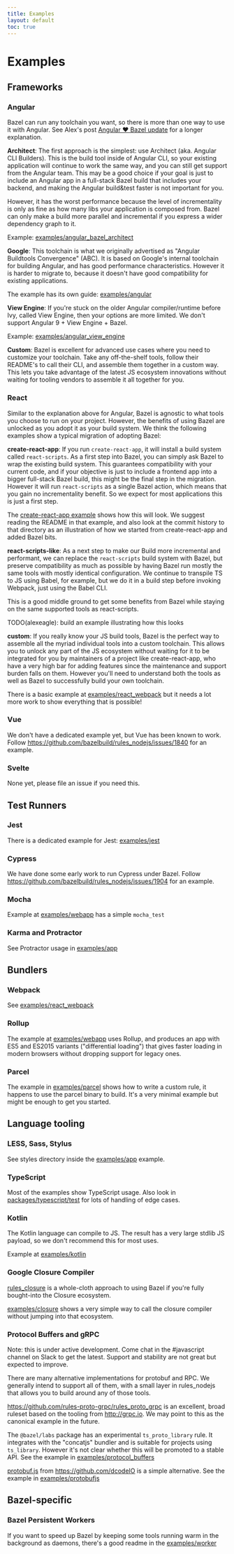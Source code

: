 ```yaml
---
title: Examples
layout: default
toc: true
---
```

# Examples

## Frameworks

### Angular

Bazel can run any toolchain you want, so there is more than one way to use it with Angular.
See Alex's post [Angular ❤️ Bazel update](https://dev.to/bazel/angular-bazel-leaving-angular-labs-51ja) for a longer explanation.

**Architect**: The first approach is the simplest: use Architect (aka. Angular CLI Builders). This is the build tool inside of Angular CLI, so your existing application will continue to work the same way, and you can still get support from the Angular team. This may be a good choice if your goal is just to include an Angular app in a full-stack Bazel build that includes your backend, and making the Angular build&test faster is not important for you.

However, it has the worst performance because the level of incrementality is only as fine as how many libs your application is composed from.
Bazel can only make a build more parallel and incremental if you express a wider dependency graph to it.

Example: [examples/angular_bazel_architect](https://github.com/bazelbuild/rules_nodejs/tree/stable/examples/angular_bazel_architect)

**Google**: This toolchain is what we originally advertised as "Angular Buildtools Convergence" (ABC). It is based on Google's internal toolchain for building Angular, and has good performance characteristics. However it is harder to migrate to, because it doesn't have good compatibility for existing applications.

The example has its own guide: [examples/angular](https://github.com/bazelbuild/rules_nodejs/tree/stable/examples/angular)

**View Engine**: If you're stuck on the older Angular compiler/runtime before Ivy, called View Engine, then your options are more limited. We don't support Angular 9 + View Engine + Bazel.

Example: [examples/angular_view_engine](https://github.com/bazelbuild/rules_nodejs/tree/stable/examples/angular_view_engine)

**Custom**: Bazel is excellent for advanced use cases where you need to customize your toolchain.
Take any off-the-shelf tools, follow their README's to call their CLI, and assemble them together in a custom way.
This lets you take advantage of the latest JS ecosystem innovations without waiting for tooling vendors to
assemble it all together for you.

### React

Similar to the explanation above for Angular, Bazel is agnostic to what tools you choose to run on your project.
However, the benefits of using Bazel are unlocked as you adopt it as your build system.
We think the following examples show a typical migration of adopting Bazel:

**create-react-app**: If you run `create-react-app`, it will install a build system called `react-scripts`.
As a first step into Bazel, you can simply ask Bazel to wrap the existing build system.
This guarantees compatibility with your current code, and if your objective is just to include a frontend app into
a bigger full-stack Bazel build, this might be the final step in the migration.
However it will run `react-scripts` as a single Bazel action, which means that you gain no incrementality benefit.
So we expect for most applications this is just a first step.

The [create-react-app example](https://github.com/bazelbuild/rules_nodejs/tree/stable/examples/create-react-app)
shows how this will look. We suggest reading the README in that example, and also look at the commit history to that
directory as an illustration of how we started from create-react-app and added Bazel bits.

**react-scripts-like**: As a next step to make our Build more incremental and performant, we can replace the `react-scripts` build system with Bazel, but preserve compatibility as much as possible by having Bazel run
mostly the same tools with mostly identical configuration. We continue to transpile TS to JS using Babel, for example,
but we do it in a build step before invoking Webpack, just using the Babel CLI.

This is a good middle ground to get some benefits from Bazel while staying on the same supported tools as react-scripts.

TODO(alexeagle): build an example illustrating how this looks

**custom**: If you really know your JS build tools, Bazel is the perfect way to assemble all the myriad individual tools
into a custom toolchain. This allows you to unlock any part of the JS ecosystem without waiting for it to be integrated
for you by maintainers of a project like create-react-app, who have a very high bar for adding features since the
maintenance and support burden falls on them. However you'll need to understand both the tools as well as Bazel to
successfully build your own toolchain.

There is a basic example at [examples/react_webpack](https://github.com/bazelbuild/rules_nodejs/tree/stable/examples/react_webpack) but it needs a lot more work to show everything that is possible!

### Vue

We don't have a dedicated example yet, but Vue has been known to work. Follow https://github.com/bazelbuild/rules_nodejs/issues/1840 for an example.

### Svelte

None yet, please file an issue if you need this.

## Test Runners

### Jest

There is a dedicated example for Jest: [examples/jest](https://github.com/bazelbuild/rules_nodejs/tree/stable/examples/jest)

### Cypress

We have done some early work to run Cypress under Bazel. Follow https://github.com/bazelbuild/rules_nodejs/issues/1904 for an example.

### Mocha

Example at [examples/webapp](https://github.com/bazelbuild/rules_nodejs/tree/stable/examples/webapp) has a simple `mocha_test`

### Karma and Protractor

See Protractor usage in [examples/app](https://github.com/bazelbuild/rules_nodejs/blob/master/examples/app/)

## Bundlers

### Webpack

See [examples/react_webpack](https://github.com/bazelbuild/rules_nodejs/tree/stable/examples/react_webpack)

### Rollup

The example at [examples/webapp](https://github.com/bazelbuild/rules_nodejs/tree/stable/examples/webapp) uses Rollup, and produces an app with ES5 and ES2015 variants ("differential loading") that gives faster loading in modern browsers without dropping support for legacy ones.

### Parcel

The example in [examples/parcel](https://github.com/bazelbuild/rules_nodejs/tree/stable/examples/parcel) shows how to write a custom rule, it happens to use the parcel binary to build. It's a very minimal example but might be enough to get you started. 

## Language tooling

### LESS, Sass, Stylus

See styles directory inside the [examples/app](https://github.com/bazelbuild/rules_nodejs/tree/stable/examples/app/styles) example.

### TypeScript

Most of the examples show TypeScript usage. Also look in [packages/typescript/test](https://github.com/bazelbuild/rules_nodejs/tree/stable/packages/typescript/test) for lots of handling of edge cases.

### Kotlin

The Kotlin language can compile to JS. The result has a very large stdlib JS payload, so we don't recommend this for most uses.

Example at [examples/kotlin](https://github.com/bazelbuild/rules_nodejs/tree/stable/examples/kotlin)

### Google Closure Compiler

[rules_closure](https://github.com/bazelbuild/rules_closure) is a whole-cloth approach to using Bazel if you're fully bought-into the Closure ecosystem.

[examples/closure](https://github.com/bazelbuild/rules_nodejs/tree/stable/examples/closure) shows a very simple way to call the closure compiler without jumping into that ecosystem.

### Protocol Buffers and gRPC

Note: this is under active development. Come chat in the #javascript channel on Slack to get the latest.
Support and stability are not great but expected to improve.

There are many alternative implementations for protobuf and RPC.
We generally intend to support all of them, with a small layer in rules_nodejs that allows you to build around any of those tools.

<https://github.com/rules-proto-grpc/rules_proto_grpc> is an excellent, broad ruleset based on the tooling from <http://grpc.io>. We may point to this as the canonical example in the future.

The `@bazel/labs` package has an experimental `ts_proto_library` rule.
It integrates with the "concatjs" bundler and is suitable for projects using `ts_library`.
However it's not clear whether this will be promoted to a stable API.
See the example in [examples/protocol_buffers](https://github.com/bazelbuild/rules_nodejs/tree/stable/examples/protocol_buffers)

[protobuf.js](https://github.com/protobufjs/protobuf.js) from https://github.com/dcodeIO is a simple alternative.
See the example in [examples/protobufjs](https://github.com/bazelbuild/rules_nodejs/tree/stable/examples/protobufjs)

## Bazel-specific

### Bazel Persistent Workers

If you want to speed up Bazel by keeping some tools running warm in the background as daemons, there's a good readme in the [examples/worker](https://github.com/bazelbuild/rules_nodejs/tree/stable/examples/worker)
